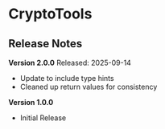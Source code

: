 # CryptoTools
## Release Notes


__Version 2.0.0__
Released: 2025-09-14
* Update to include type hints
* Cleaned up return values for consistency


__Version 1.0.0__
* Initial Release
